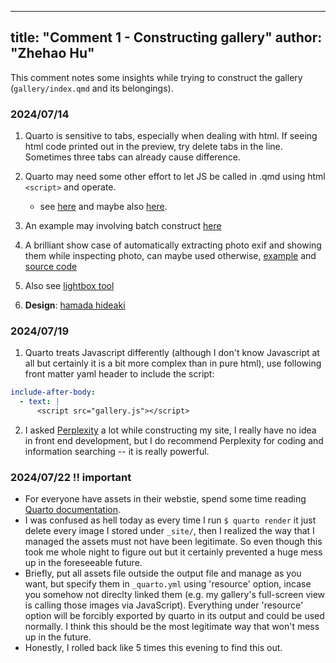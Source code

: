
---
title: "Comment 1 - Constructing gallery"
author: "Zhehao Hu"
---

This comment notes some insights while trying to construct the gallery (`gallery/index.qmd` and its belongings).

### 2024/07/14

1. Quarto is sensitive to tabs, especially when dealing with html. If seeing html code printed out in the preview, try delete tabs in the line. Sometimes three tabs can already cause difference.
2. Quarto may need some other effort to let JS be called in .qmd using html `<script>` and operate. 
    - see [here](https://github.com/quarto-dev/quarto-cli/discussions/4179) and maybe also [here](https://forum.posit.co/t/quarto-equivalent-to-exclude-yaml-command-in-distill/148758).
3. An example may involving batch construct [here](https://b.bapt.xyz/posts/gallery/#generating-the-page-with-quarto)
4. A brilliant show case of automatically extracting photo exif and showing them while inspecting photo, can maybe used otherwise, [example](https://rfsaldanha.github.io/photos/photos.html) and [source code](https://github.com/rfsaldanha/rfsaldanha.github.io/blob/main/photos/photos.qmd) 

5. Also see [lightbox tool](https://github.com/quarto-ext/lightbox?tab=readme-ov-file)
6. **Design**: [hamada hideaki](https://github.com/quarto-ext/lightbox?tab=readme-ov-file) 

### 2024/07/19


1. Quarto treats Javascript differently (although I don't know Javascript at all but certainly it is a bit more complex than in pure html), use following front matter yaml header to include the script:

```yaml
include-after-body: 
  - text: |
      <script src="gallery.js"></script>
```

2. I asked [Perplexity](https://perplexity.ai) a lot while constructing my site, I really have no idea in front end development, but I do recommend Perplexity for coding and information searching -- it is really powerful.

### 2024/07/22 !! important

- For everyone have assets in their webstie, spend some time reading [Quarto documentation](https://quarto.org/docs/websites/website-tools.html#site-resources).
- I was confused as hell today as every time I run `$ quarto render` it just delete every image I stored under `_site/`, then I realized the way that I managed the assets must not have been legitimate. So even though this took me whole night to figure out but it certainly prevented a huge mess up in the foreseeable future.
- Briefly, put all assets file outside the output file and manage as you want, but specify them in `_quarto.yml` using 'resource' option, incase you somehow not direclty linked them (e.g. my gallery's full-screen view is calling those images via JavaScript). Everything under 'resource' option will be forcibly exported by quarto in its output and could be used normally. I think this should be the most legitimate way that won't mess up in the future.
- Honestly, I rolled back like 5 times this evening to find this out.
